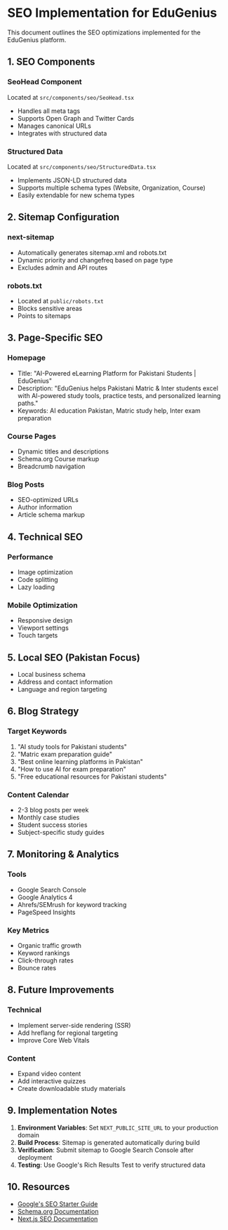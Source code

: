 # SEO Implementation for EduGenius

This document outlines the SEO optimizations implemented for the EduGenius platform.

## 1. SEO Components

### SeoHead Component
Located at `src/components/seo/SeoHead.tsx`
- Handles all meta tags
- Supports Open Graph and Twitter Cards
- Manages canonical URLs
- Integrates with structured data

### Structured Data
Located at `src/components/seo/StructuredData.tsx`
- Implements JSON-LD structured data
- Supports multiple schema types (Website, Organization, Course)
- Easily extendable for new schema types

## 2. Sitemap Configuration

### next-sitemap
- Automatically generates sitemap.xml and robots.txt
- Dynamic priority and changefreq based on page type
- Excludes admin and API routes

### robots.txt
- Located at `public/robots.txt`
- Blocks sensitive areas
- Points to sitemaps

## 3. Page-Specific SEO

### Homepage
- Title: "AI-Powered eLearning Platform for Pakistani Students | EduGenius"
- Description: "EduGenius helps Pakistani Matric & Inter students excel with AI-powered study tools, practice tests, and personalized learning paths."
- Keywords: AI education Pakistan, Matric study help, Inter exam preparation

### Course Pages
- Dynamic titles and descriptions
- Schema.org Course markup
- Breadcrumb navigation

### Blog Posts
- SEO-optimized URLs
- Author information
- Article schema markup

## 4. Technical SEO

### Performance
- Image optimization
- Code splitting
- Lazy loading

### Mobile Optimization
- Responsive design
- Viewport settings
- Touch targets

## 5. Local SEO (Pakistan Focus)
- Local business schema
- Address and contact information
- Language and region targeting

## 6. Blog Strategy

### Target Keywords
1. "AI study tools for Pakistani students"
2. "Matric exam preparation guide"
3. "Best online learning platforms in Pakistan"
4. "How to use AI for exam preparation"
5. "Free educational resources for Pakistani students"

### Content Calendar
- 2-3 blog posts per week
- Monthly case studies
- Student success stories
- Subject-specific study guides

## 7. Monitoring & Analytics

### Tools
- Google Search Console
- Google Analytics 4
- Ahrefs/SEMrush for keyword tracking
- PageSpeed Insights

### Key Metrics
- Organic traffic growth
- Keyword rankings
- Click-through rates
- Bounce rates

## 8. Future Improvements

### Technical
- Implement server-side rendering (SSR)
- Add hreflang for regional targeting
- Improve Core Web Vitals

### Content
- Expand video content
- Add interactive quizzes
- Create downloadable study materials

## 9. Implementation Notes

1. **Environment Variables**: Set `NEXT_PUBLIC_SITE_URL` to your production domain
2. **Build Process**: Sitemap is generated automatically during build
3. **Verification**: Submit sitemap to Google Search Console after deployment
4. **Testing**: Use Google's Rich Results Test to verify structured data

## 10. Resources

- [Google's SEO Starter Guide](https://developers.google.com/search/docs/beginner/seo-starter-guide)
- [Schema.org Documentation](https://schema.org/)
- [Next.js SEO Documentation](https://nextjs.org/learn/seo)
